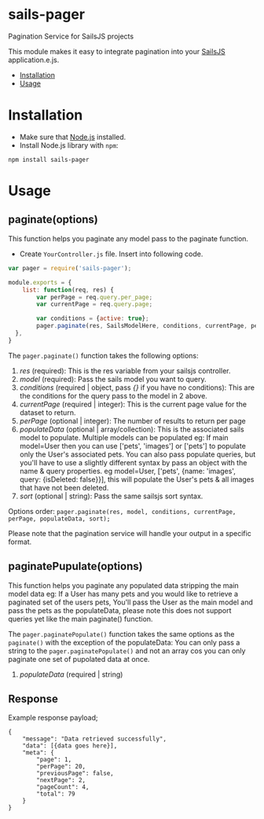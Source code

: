 # sails-pager
Pagination Service for SailsJS projects

This module makes it easy to integrate pagination into your [SailsJS](http://sailsjs.org) application.e.js.

* [Installation](#installation)
* [Usage](#usage)

# Installation

* Make sure that [Node.js](https://nodejs.org/) installed.
* Install Node.js library with `npm`:
```shell
npm install sails-pager
```

# Usage

## paginate(options)

This function helps you paginate any model pass to the paginate function.

* Create `YourController.js` file. Insert into following code.
```javascript
var pager = require('sails-pager');

module.exports = {
    list: function(req, res) {
        var perPage = req.query.per_page;
        var currentPage = req.query.page;

        var conditions = {active: true};
        pager.paginate(res, SailsModelHere, conditions, currentPage, perPage, [{name: 'AssociatedModel', query: {isDeleted: false}}], 'createdAt DESC');
  },
}
```

The `pager.paginate()` function takes the following options:

1. *res* (required): This is the res variable from your sailsjs controller.
2. *model* (required): Pass the sails model you want to query.
3. *conditions* (required | object, pass *{}* if you have no conditions): This are the conditions for the query pass to the model in 2 above.
4. *currentPage* (required | integer): This is the current page value for the dataset to return.
5. *perPage* (optional | integer): The number of results to return per page
6. *populateData* (optional | array/collection): This is the associated sails model to populate. Multiple models can be populated eg: If main model=User then you can use ['pets', 'images'] or ['pets'] to populate only the User's associated pets. You can also pass populate queries, but you'll have to use a slightly different syntax by pass an object with the name & query properties. eg model=User, ['pets', {name: 'images', query: {isDeleted: false}}], this will populate the User's pets & all images that have not been deleted.
7. *sort* (optional | string): Pass the same sailsjs sort syntax. 

Options order: `pager.paginate(res, model, conditions, currentPage, perPage, populateData, sort);`

Please note that the pagination service will handle your output in a specific format.


## paginatePupulate(options)

This function helps you paginate any populated data stripping the main model data eg: If a User has many pets and you would like to retrieve a paginated set of the users pets, You'll pass the User as the main model and pass the pets as the populateData, please note this does not support queries yet like the main paginate() function.

The `pager.paginatePopulate()` function takes the same options as the `paginate()` with the exception of the populateData: You can only pass a string to the `pager.paginatePopulate()` and not an array cos you can only paginate one set of pupolated data at once.

1. *populateData* (required | string)

## Response

Example response payload;
```
{
	"message": "Data retrieved successfully",
	"data": [{data goes here}],
	"meta": {
		"page": 1,
		"perPage": 20,
		"previousPage": false,
		"nextPage": 2,
		"pageCount": 4,
		"total": 79
	}
}
```
